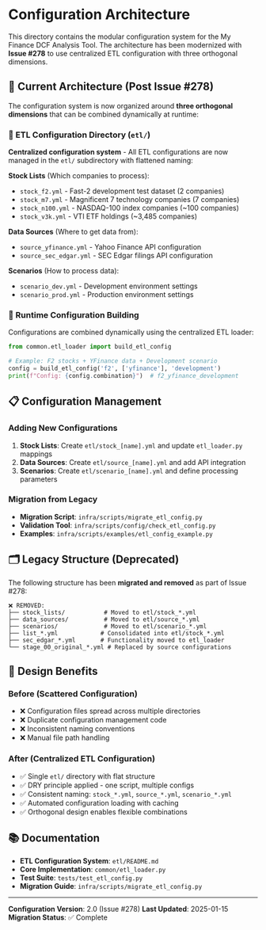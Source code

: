 # Configuration Architecture

This directory contains the modular configuration system for the My Finance DCF Analysis Tool. The architecture has been modernized with **Issue #278** to use centralized ETL configuration with three orthogonal dimensions.

## 🎯 Current Architecture (Post Issue #278)

The configuration system is now organized around **three orthogonal dimensions** that can be combined dynamically at runtime:

### 📁 ETL Configuration Directory (`etl/`)
**Centralized configuration system** - All ETL configurations are now managed in the `etl/` subdirectory with flattened naming:

**Stock Lists** (Which companies to process):
- `stock_f2.yml` - Fast-2 development test dataset (2 companies)
- `stock_m7.yml` - Magnificent 7 technology companies (7 companies)
- `stock_n100.yml` - NASDAQ-100 index companies (~100 companies)
- `stock_v3k.yml` - VTI ETF holdings (~3,485 companies)

**Data Sources** (Where to get data from):
- `source_yfinance.yml` - Yahoo Finance API configuration
- `source_sec_edgar.yml` - SEC Edgar filings API configuration

**Scenarios** (How to process data):
- `scenario_dev.yml` - Development environment settings
- `scenario_prod.yml` - Production environment settings

### 🔄 Runtime Configuration Building
Configurations are combined dynamically using the centralized ETL loader:

```python
from common.etl_loader import build_etl_config

# Example: F2 stocks + YFinance data + Development scenario
config = build_etl_config('f2', ['yfinance'], 'development')
print(f"Config: {config.combination}")  # f2_yfinance_development
```

## 📋 Configuration Management

### Adding New Configurations
1. **Stock Lists**: Create `etl/stock_[name].yml` and update `etl_loader.py` mappings
2. **Data Sources**: Create `etl/source_[name].yml` and add API integration
3. **Scenarios**: Create `etl/scenario_[name].yml` and define processing parameters

### Migration from Legacy
- **Migration Script**: `infra/scripts/migrate_etl_config.py`
- **Validation Tool**: `infra/scripts/config/check_etl_config.py`
- **Examples**: `infra/scripts/examples/etl_config_example.py`

## 🗂️ Legacy Structure (Deprecated)

The following structure has been **migrated and removed** as part of Issue #278:

```
❌ REMOVED:
├── stock_lists/           # Moved to etl/stock_*.yml
├── data_sources/          # Moved to etl/source_*.yml
├── scenarios/             # Moved to etl/scenario_*.yml
├── list_*.yml            # Consolidated into etl/stock_*.yml
├── sec_edgar_*.yml       # Functionality moved to etl_loader
└── stage_00_original_*.yml # Replaced by source configurations
```

## 🎯 Design Benefits

### Before (Scattered Configuration)
- ❌ Configuration files spread across multiple directories
- ❌ Duplicate configuration management code
- ❌ Inconsistent naming conventions
- ❌ Manual file path handling

### After (Centralized ETL Configuration)
- ✅ Single `etl/` directory with flat structure
- ✅ DRY principle applied - one script, multiple configs
- ✅ Consistent naming: `stock_*.yml`, `source_*.yml`, `scenario_*.yml`
- ✅ Automated configuration loading with caching
- ✅ Orthogonal design enables flexible combinations

## 📚 Documentation

- **ETL Configuration System**: `etl/README.md`
- **Core Implementation**: `common/etl_loader.py`
- **Test Suite**: `tests/test_etl_config.py`
- **Migration Guide**: `infra/scripts/migrate_etl_config.py`

---

**Configuration Version**: 2.0 (Issue #278)
**Last Updated**: 2025-01-15
**Migration Status**: ✅ Complete